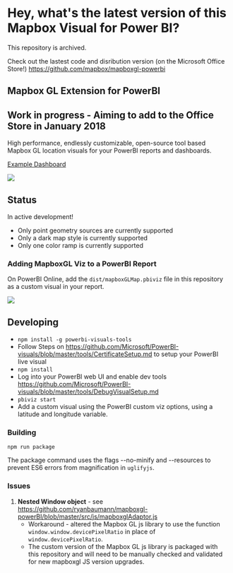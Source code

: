 # Hey, what's the latest version of this Mapbox Visual for Power BI?

This repository is archived.

Check out the lastest code and disribution version (on the Microsoft Office Store!)  https://github.com/mapbox/mapboxgl-powerbi

## Mapbox GL Extension for PowerBI

## Work in progress - Aiming to add to the Office Store in January 2018

High performance, endlessly customizable, open-source tool based Mapbox GL location visuals for your PowerBI reports and dashboards.

[Example Dashboard](https://app.powerbi.com/view?r=eyJrIjoiMThkYTY1MmItYzMwOC00NjUyLWJhOGMtODZiZWRkNzcxMzY2IiwidCI6IjYyOWE3MGIyLTMyYjktNDEyNi05NTFlLTE3NjA0Y2Y0NTZlYyIsImMiOjF9)

![](https://dl.dropbox.com/s/gtsfojr60a3pbep/powerbi-readme-170901.gif)

## Status

In active development!  

- Only point geometry sources are currently supported
- Only a dark map style is currently supported
- Only one color ramp is currently supported

### Adding MapboxGL Viz to a PowerBI Report

On PowerBI Online, add the `dist/mapboxGLMap.pbiviz` file in this repository as a custom visual in your report.

![](https://cl.ly/3303070u081q/download/Image%202017-09-01%20at%203.47.52%20PM.png)


## Developing

- `npm install -g powerbi-visuals-tools`
- Follow Steps on https://github.com/Microsoft/PowerBI-visuals/blob/master/tools/CertificateSetup.md to setup your PowerBI live visual
- `npm install`
- Log into your PowerBI web UI and enable dev tools https://github.com/Microsoft/PowerBI-visuals/blob/master/tools/DebugVisualSetup.md
- `pbiviz start`
- Add a custom visual using the PowerBI custom viz options, using a latitude and longitude variable.

### Building

`npm run package`

The package command uses the flags --no-minify and --resources to prevent ES6 errors from magnification in `uglifyjs`.

### Issues

1. **Nested Window object** - see https://github.com/ryanbaumann/mapboxgl-powerBI/blob/master/src/js/mapboxglAdaptor.js
    * Workaround - altered the Mapbox GL js library to use the function `window.window.devicePixelRatio` in place of `window.devicePixelRatio`.
    * The custom version of the Mapbox GL js library is packaged with this repository and will need to be manually checked and validated for new mapboxgl JS version upgrades.
    


